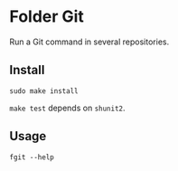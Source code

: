 Folder Git
==========

Run a Git command in several repositories.

Install
-------

    sudo make install

`make test` depends on `shunit2`.

Usage
-----

    fgit --help
